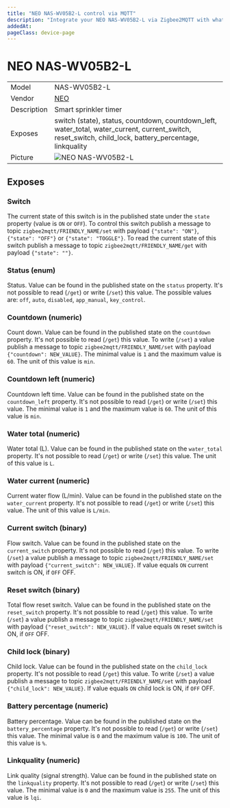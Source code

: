 ```yaml
---
title: "NEO NAS-WV05B2-L control via MQTT"
description: "Integrate your NEO NAS-WV05B2-L via Zigbee2MQTT with whatever smart home infrastructure you are using without the vendor's bridge or gateway."
addedAt: 
pageClass: device-page
---
```


<!-- !!!! -->
<!-- ATTENTION: This file is auto-generated through docgen! -->
<!-- You can only edit the "Notes"-Section between the two comment lines "Notes BEGIN" and "Notes END". -->
<!-- Do not use h1 or h2 heading within "## Notes"-Section. -->
<!-- !!!! -->

# NEO NAS-WV05B2-L

|     |     |
|-----|-----|
| Model | NAS-WV05B2-L  |
| Vendor  | [NEO](/supported-devices/#v=NEO)  |
| Description | Smart sprinkler timer |
| Exposes | switch (state), status, countdown, countdown_left, water_total, water_current, current_switch, reset_switch, child_lock, battery_percentage, linkquality |
| Picture | ![NEO NAS-WV05B2-L](https://www.zigbee2mqtt.io/images/devices/NAS-WV05B2-L.png) |


<!-- Notes BEGIN: You can edit here. Add "## Notes" headline if not already present. -->


<!-- Notes END: Do not edit below this line -->




## Exposes

### Switch 
The current state of this switch is in the published state under the `state` property (value is `ON` or `OFF`).
To control this switch publish a message to topic `zigbee2mqtt/FRIENDLY_NAME/set` with payload `{"state": "ON"}`, `{"state": "OFF"}` or `{"state": "TOGGLE"}`.
To read the current state of this switch publish a message to topic `zigbee2mqtt/FRIENDLY_NAME/get` with payload `{"state": ""}`.

### Status (enum)
Status.
Value can be found in the published state on the `status` property.
It's not possible to read (`/get`) or write (`/set`) this value.
The possible values are: `off`, `auto`, `disabled`, `app_manual`, `key_control`.

### Countdown (numeric)
Count down.
Value can be found in the published state on the `countdown` property.
It's not possible to read (`/get`) this value.
To write (`/set`) a value publish a message to topic `zigbee2mqtt/FRIENDLY_NAME/set` with payload `{"countdown": NEW_VALUE}`.
The minimal value is `1` and the maximum value is `60`.
The unit of this value is `min`.

### Countdown left (numeric)
Countdown left time.
Value can be found in the published state on the `countdown_left` property.
It's not possible to read (`/get`) or write (`/set`) this value.
The minimal value is `1` and the maximum value is `60`.
The unit of this value is `min`.

### Water total (numeric)
Water total (L).
Value can be found in the published state on the `water_total` property.
It's not possible to read (`/get`) or write (`/set`) this value.
The unit of this value is `L`.

### Water current (numeric)
Current water flow (L/min).
Value can be found in the published state on the `water_current` property.
It's not possible to read (`/get`) or write (`/set`) this value.
The unit of this value is `L/min`.

### Current switch (binary)
Flow switch.
Value can be found in the published state on the `current_switch` property.
It's not possible to read (`/get`) this value.
To write (`/set`) a value publish a message to topic `zigbee2mqtt/FRIENDLY_NAME/set` with payload `{"current_switch": NEW_VALUE}`.
If value equals `ON` current switch is ON, if `OFF` OFF.

### Reset switch (binary)
Total flow reset switch.
Value can be found in the published state on the `reset_switch` property.
It's not possible to read (`/get`) this value.
To write (`/set`) a value publish a message to topic `zigbee2mqtt/FRIENDLY_NAME/set` with payload `{"reset_switch": NEW_VALUE}`.
If value equals `ON` reset switch is ON, if `OFF` OFF.

### Child lock (binary)
Child lock.
Value can be found in the published state on the `child_lock` property.
It's not possible to read (`/get`) this value.
To write (`/set`) a value publish a message to topic `zigbee2mqtt/FRIENDLY_NAME/set` with payload `{"child_lock": NEW_VALUE}`.
If value equals `ON` child lock is ON, if `OFF` OFF.

### Battery percentage (numeric)
Battery percentage.
Value can be found in the published state on the `battery_percentage` property.
It's not possible to read (`/get`) or write (`/set`) this value.
The minimal value is `0` and the maximum value is `100`.
The unit of this value is `%`.

### Linkquality (numeric)
Link quality (signal strength).
Value can be found in the published state on the `linkquality` property.
It's not possible to read (`/get`) or write (`/set`) this value.
The minimal value is `0` and the maximum value is `255`.
The unit of this value is `lqi`.

